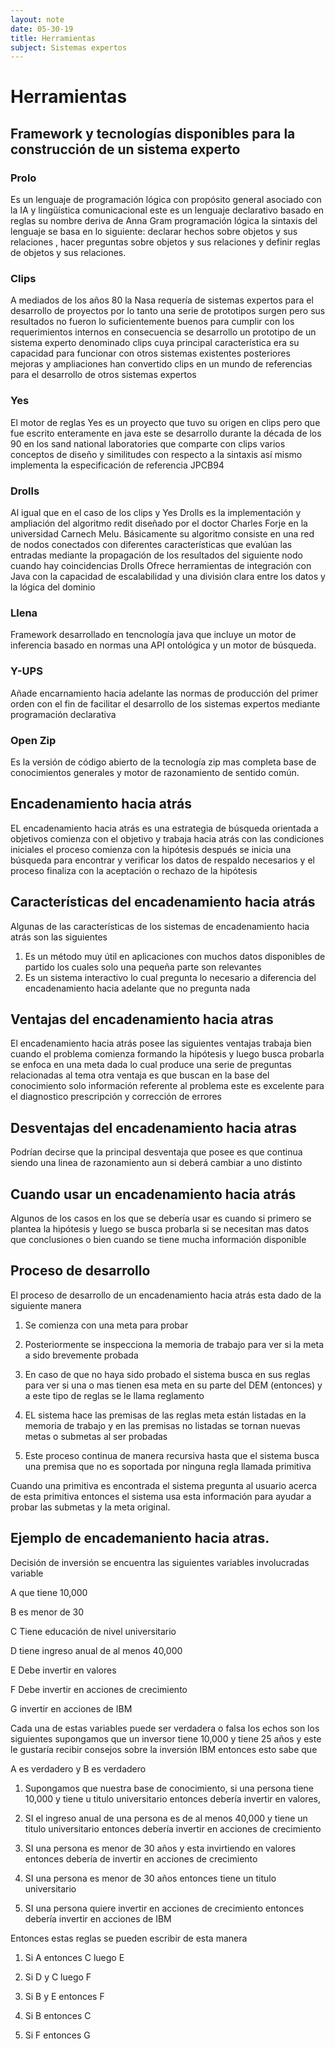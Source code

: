 ```yaml
---
layout: note
date: 05-30-19
title: Herramientas
subject: Sistemas expertos
---
```


# Herramientas

## Framework y tecnologías disponibles para la construcción de un sistema experto

### Prolo

Es un lenguaje de programación lógica con propósito general asociado con la IA y lingüística comunicacional este es un lenguaje declarativo basado en reglas su nombre deriva de Anna Gram programación lógica la sintaxis del lenguaje se basa en lo siguiente: declarar hechos sobre objetos y sus relaciones , hacer preguntas sobre objetos y sus relaciones y definir reglas de objetos y sus relaciones. 

### Clips 

A mediados de los años 80 la Nasa requería de sistemas expertos para el desarrollo de proyectos por lo tanto una serie de prototipos surgen pero sus resultados no fueron lo suficientemente buenos para cumplir con los requerimientos internos en consecuencia se desarrollo un prototipo de un sistema experto denominado clips cuya principal característica era su capacidad para funcionar con otros sistemas existentes posteriores mejoras y ampliaciones han convertido clips en un mundo de referencias para el desarrollo de otros sistemas expertos 

### Yes 

El motor de reglas Yes es un proyecto que tuvo su origen en clips pero que fue escrito enteramente en java este se desarrollo durante la década de los 90 en los sand national laboratories que comparte con clips varios conceptos de diseño y similitudes con respecto a la sintaxis así mismo implementa la especificación de referencia JPCB94 



### Drolls

Al igual que en el caso de los clips y Yes Drolls es la implementación y ampliación del algoritmo redit diseñado por el doctor Charles Forje en la universidad Carnech Melu. Básicamente su algoritmo consiste en una red de nodos conectados con diferentes características que evalúan las entradas mediante la propagación de los resultados del siguiente nodo cuando hay coincidencias Drolls Ofrece herramientas de integración con Java con la capacidad de escalabilidad y una división clara entre los datos y la lógica del dominio 

### Llena 

Framework desarrollado en tencnología java que incluye un motor de inferencia basado en normas una API ontológica y un motor de búsqueda. 

### Y-UPS 

Añade encarnamiento hacia adelante las normas de producción del primer orden con el fin de facilitar el desarrollo de los sistemas expertos mediante programación declarativa

### Open Zip

Es la versión de código abierto de la tecnología zip mas completa base de conocimientos generales y motor de razonamiento de sentido común.

## Encadenamiento hacia atrás

EL encadenamiento hacia atrás es una estrategia de búsqueda orientada a objetivos comienza con el objetivo y trabaja hacia atrás con las condiciones iniciales el proceso comienza con la hipótesis después se inicia una búsqueda para encontrar y verificar los datos de respaldo necesarios y el proceso finaliza con la aceptación o rechazo de la hipótesis 

## Características del encadenamiento hacia atrás 

Algunas de las características de los sistemas de encadenamiento hacia atrás son las siguientes

1. Es un método muy útil en aplicaciones con muchos datos disponibles de partido los cuales solo una pequeña parte son relevantes
2. Es un sistema interactivo lo cual pregunta lo necesario a diferencia del encadenamiento hacia adelante que no pregunta nada 

## Ventajas del encadenamiento hacia atras

El encadenamiento hacia atrás posee las siguientes ventajas trabaja bien cuando el problema comienza formando la hipótesis y luego busca probarla se enfoca en una meta dada lo cual produce una serie de preguntas relacionadas al tema otra ventaja es que buscan en la base del conocimiento solo información referente al problema este es excelente para el diagnostico prescripción y corrección de errores  

## Desventajas del encadenamiento hacia atras 

Podrían decirse que la principal desventaja que posee es que continua siendo una linea de razonamiento aun si deberá cambiar a uno distinto

## Cuando usar un encadenamiento hacia atrás

Algunos de los casos en los que se debería usar es cuando si primero se plantea la hipótesis y luego se busca probarla si se necesitan mas datos que conclusiones o bien cuando se tiene mucha información disponible 

## Proceso de desarrollo

El proceso de desarrollo de un encadenamiento hacia atrás esta dado de la siguiente manera 

1. Se comienza con una meta para probar

2. Posteriormente se inspecciona la memoria de trabajo para ver si la meta a sido brevemente probada
3. En caso de que no haya sido probado el sistema busca en sus reglas para ver si una o mas tienen esa meta en su parte del DEM (entonces) y a este tipo de reglas se le llama reglamento 
4. EL sistema hace las premisas de las reglas meta están listadas en la memoria de trabajo y en las premisas no listadas se tornan nuevas metas o submetas al ser probadas
5. Este proceso continua de manera recursiva hasta que el sistema busca una premisa que no es soportada por ninguna regla llamada primitiva

Cuando una primitiva es encontrada el sistema pregunta al usuario acerca de esta primitiva entonces el sistema usa esta información para ayudar a probar las submetas y la meta original.

## Ejemplo de encademaniento hacia atras. 

Decisión de inversión se encuentra las siguientes variables involucradas variable 

A que tiene 10,000

B es menor de 30

C Tiene educación de nivel universitario

D tiene ingreso anual de al menos 40,000

E Debe invertir en valores 

F Debe invertir en acciones de crecimiento

G invertir en acciones de IBM

Cada una de estas variables puede ser verdadera o falsa los echos son los siguientes supongamos que un inversor tiene 10,000 y tiene 25 años y este le gustaría recibir consejos sobre la inversión IBM  entonces esto sabe que 

A es verdadero y B es verdadero

1. Supongamos que nuestra base de conocimiento, si una persona tiene 10,000 y tiene u titulo universitario entonces debería invertir en valores,

2. SI el ingreso anual de una persona es de al menos 40,000 y tiene un titulo universitario entonces debería invertir en acciones de crecimiento 

3. SI una persona es menor de 30 años y esta invirtiendo en valores entonces debería de invertir en acciones de crecimiento

4. SI una persona es menor de 30 años entonces tiene un titulo universitario
5. SI una persona quiere invertir en acciones de crecimiento entonces debería invertir en acciones de IBM 

Entonces estas reglas se pueden escribir de esta manera

1. Si A entonces C luego E 

2. Si D y C luego F
3. Si B y E entonces F
4. Si B entonces C
5. Si F entonces G